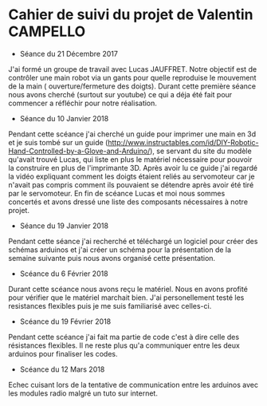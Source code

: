 Cahier de suivi du projet de Valentin CAMPELLO
==

* Séance du 21 Décembre 2017
  
J'ai formé un groupe de travail avec Lucas JAUFFRET. Notre objectif est de contrôler une 
main robot via un gants pour quelle reproduise le mouvement de la main ( ouverture/fermeture des doigts).
Durant cette première séance nous avons cherché (surtout sur youtube) ce qui a déja été fait pour commencer a réfléchir 
pour notre réalisation.


* Séance du 10 Janvier 2018
  
Pendant cette scéance j'ai cherché un guide pour imprimer une main en 3d et je suis tombé sur un guide 
(http://www.instructables.com/id/DIY-Robotic-Hand-Controlled-by-a-Glove-and-Arduino/), se servant du site du modèle qu'avait 
trouvé Lucas, qui liste en plus le matériel nécessaire pour pouvoir la construire en plus de l'imprimante 3D. Après avoir lu ce 
guide j'ai regardé la vidéo expliquant comment les doigts étaient reliés au servomoteur car je n'avait pas compris comment ils 
pouvaient se détendre après avoir été tiré par le servomoteur.
En fin de scéance Lucas et moi nous sommes concertés et avons dressé une liste des composants nécessaires à notre projet.

* Séance du 19 Janvier 2018

Pendant cette séance j'ai recherché et téléchargé un logiciel pour créer des schémas arduinos et j'ai créer un schéma pour la présentation de la semaine suivante puis nous avons organisé cette présentation.

* Scéance du 6 Février 2018

Durant cette scéance nous avons reçu le matériel. Nous en avons profité pour vérifier que le matériel marchait bien. J'ai personellement testé les resistances flexibles puis je me suis familiarisé avec celles-ci.

* Scéance du 19 Février 2018

Pendant cette scéance j'ai fait ma partie de code c'est à dire celle des résistances flexibles. Il ne reste plus qu'a communiquer entre les deux arduinos pour finaliser les codes.

* Scéance du 12 Mars 2018

Echec cuisant lors de la tentative de communication entre les arduinos avec les modules radio malgré un tuto sur internet. 
